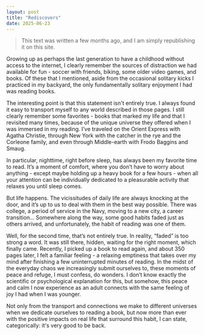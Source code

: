 ```yaml
---
layout: post
title: "Rediscovers"
date: 2025-06-23
---
```


> This text was written a few months ago, and I am simply republishing it on this site.

Growing up as perhaps the last generation to have a childhood without access to the internet, I clearly remember the sources of distraction we had available for fun - soccer with friends, biking, some older video games, and books. Of these that I mentioned, aside from the occasional solitary kicks I practiced in my backyard, the only fundamentally solitary enjoyment I had was reading books.

The interesting point is that this statement isn't entirely true. I always found it easy to transport myself to any world described in those pages. I still clearly remember some favorites - books that marked my life and that I revisited many times, because of the unique universe they offered when I was immersed in my reading. I’ve traveled on the Orient Express with Agatha Christie, through New York with the catcher in the rye and the Corleone family, and even through Middle-earth with Frodo Baggins and Smaug.

In particular, nighttime, right before sleep, has always been my favorite time to read. It’s a moment of comfort, where you don’t have to worry about anything - except maybe holding up a heavy book for a few hours - when all your attention can be individually dedicated to a pleasurable activity that relaxes you until sleep comes.

But life happens. The vicissitudes of daily life are always knocking at the door, and it’s up to us to deal with them in the best way possible. There was college, a period of service in the Navy, moving to a new city, a career transition... Somewhere along the way, some good habits faded just as others arrived, and unfortunately, the habit of reading was one of them.

Well, for the second time, that’s not entirely true. In reality, “faded” is too strong a word. It was still there, hidden, waiting for the right moment, which finally came. Recently, I picked up a book to read again, and about 350 pages later, I felt a familiar feeling - a relaxing emptiness that takes over my mind after finishing a few uninterrupted minutes of reading. In the midst of the everyday chaos we increasingly submit ourselves to, these moments of peace and refuge, I must confess, do wonders. I don’t know exactly the scientific or psychological explanation for this, but somehow, this peace and calm I now experience as an adult connects with the same feeling of joy I had when I was younger.

Not only from the transport and connections we make to different universes when we dedicate ourselves to reading a book, but now more than ever with the positive impacts on real life that surround this habit, I can state, categorically: it's very good to be back.
